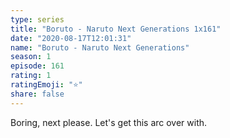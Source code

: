 ```yaml
---
type: series
title: "Boruto - Naruto Next Generations 1x161"
date: "2020-08-17T12:01:31"
name: "Boruto - Naruto Next Generations"
season: 1
episode: 161
rating: 1
ratingEmoji: "⭐️"
share: false
---
```


Boring, next please. Let's get this arc over with.
